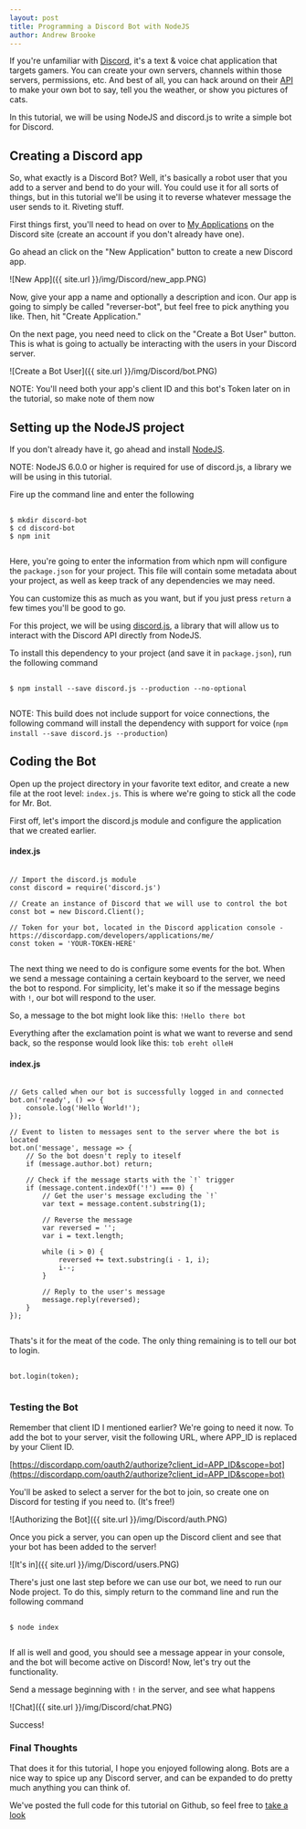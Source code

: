 ```yaml
---
layout: post
title: Programming a Discord Bot with NodeJS
author: Andrew Brooke
---
```


If you're unfamiliar with [Discord](https://discordapp.com/), it's a text & voice chat application that targets gamers. You can create your own servers, channels within those servers, permissions, etc. And best of all, you can hack around on their [API](https://discordapp.com/developers/docs/intro) to make your own bot to say, tell you the weather, or show you pictures of cats.

In this tutorial, we will be using NodeJS and discord.js to write a simple bot for Discord.

## Creating a Discord app

So, what exactly is a Discord Bot? Well, it's basically a robot user that you add to a server and bend to do your will. You could use it for all sorts of things, but in this tutorial we'll be using it to reverse whatever message the user sends to it. Riveting stuff.

First things first, you'll need to head on over to [My Applications](https://discordapp.com/developers/applications/me) on the Discord site (create an account if you don't already have one).

Go ahead an click on the "New Application" button to create a new Discord app.

![New App]({{ site.url }}/img/Discord/new_app.PNG)

Now, give your app a name and optionally a description and icon. Our app is going to simply be called "reverser-bot", but feel free to pick anything you like. Then, hit "Create Application."

On the next page, you need need to click on the "Create a Bot User" button. This is what is going to actually be interacting with the users in your Discord server.

![Create a Bot User]({{ site.url }}/img/Discord/bot.PNG)

NOTE: You'll need both your app's client ID and this bot's Token later on in the tutorial, so make note of them now

## Setting up the NodeJS project

If you don't already have it, go ahead and install [NodeJS](https://nodejs.org).

NOTE: NodeJS 6.0.0 or higher is required for use of discord.js, a library we will be using in this tutorial.

Fire up the command line and enter the following

<pre>
  <code class="bash">
$ mkdir discord-bot
$ cd discord-bot
$ npm init
  </code>
</pre>

Here, you're going to enter the information from which npm will configure the `package.json` for your project. This file will contain some metadata about your project, as well as keep track of any dependencies we may need.

You can customize this as much as you want, but if you just press `return` a few times you'll be good to go.

For this project, we will be using [discord.js](https://github.com/hydrabolt/discord.js/), a library that will allow us to interact with the Discord API directly from NodeJS.

To install this dependency to your project (and save it in `package.json`), run the following command

<pre>
  <code class="bash">
$ npm install --save discord.js --production --no-optional
  </code>
</pre>

NOTE: This build does not include support for voice connections, the following command will install the dependency with support for voice (`npm install --save discord.js --production`)

## Coding the Bot

Open up the project directory in your favorite text editor, and create a new file at the root level: `index.js`. This is where we're going to stick all the code for Mr. Bot.

First off, let's import the discord.js module and configure the application that we created earlier.

#### index.js
<pre>
  <code class="javascript">
// Import the discord.js module
const discord = require('discord.js')

// Create an instance of Discord that we will use to control the bot
const bot = new Discord.Client();

// Token for your bot, located in the Discord application console - https://discordapp.com/developers/applications/me/
const token = 'YOUR-TOKEN-HERE'
  </code>
</pre>

The next thing we need to do is configure some events for the bot. When we send a message containing a certain keyboard to the server, we need the bot to respond. For simplicity, let's make it so if the message begins with `!`, our bot will respond to the user.

So, a message to the bot might look like this: `!Hello there bot`

Everything after the exclamation point is what we want to reverse and send back, so the response would look like this: `tob ereht olleH`

#### index.js
<pre>
  <code class="javascript">
// Gets called when our bot is successfully logged in and connected
bot.on('ready', () => {
	console.log('Hello World!');
});

// Event to listen to messages sent to the server where the bot is located
bot.on('message', message => {
	// So the bot doesn't reply to iteself
	if (message.author.bot) return;
	
	// Check if the message starts with the `!` trigger
	if (message.content.indexOf('!') === 0) {
		// Get the user's message excluding the `!`
		var text = message.content.substring(1);
		
		// Reverse the message
		var reversed = '';
		var i = text.length;
		
		while (i > 0) {
			reversed += text.substring(i - 1, i);
			i--;
		}
		
		// Reply to the user's message
		message.reply(reversed);
	}
});
  </code>
</pre>

Thats's it for the meat of the code. The only thing remaining is to tell our bot to login.

<pre>
  <code class="javascript">
bot.login(token);
  </code>
</pre>

### Testing the Bot

Remember that client ID I mentioned earlier? We're going to need it now. To add the bot to your server, visit the following URL, where APP_ID is replaced by your Client ID.

[https://discordapp.com/oauth2/authorize?client_id=APP_ID&scope=bot](https://discordapp.com/oauth2/authorize?client_id=APP_ID&scope=bot)

You'll be asked to select a server for the bot to join, so create one on Discord for testing if you need to. (It's free!)

![Authorizing the Bot]({{ site.url }}/img/Discord/auth.PNG)

Once you pick a server, you can open up the Discord client and see that your bot has been added to the server!

![It's in]({{ site.url }}/img/Discord/users.PNG)

There's just one last step before we can use our bot, we need to run our Node project. To do this, simply return to the command line and run the following command

<pre>
  <code class="bash">
$ node index
  </code>
</pre>

If all is well and good, you should see a message appear in your console, and the bot will become active on Discord! Now, let's try out the functionality.

Send a message beginning with `!` in the server, and see what happens

![Chat]({{ site.url }}/img/Discord/chat.PNG)

Success!

### Final Thoughts

That does it for this tutorial, I hope you enjoyed following along. Bots are a nice way to spice up any Discord server, and can be expanded to do pretty much anything you can think of.

We've posted the full code for this tutorial on Github, so feel free to [take a look](https://github.com/SyntonicApps/discord-reverser-bot)
